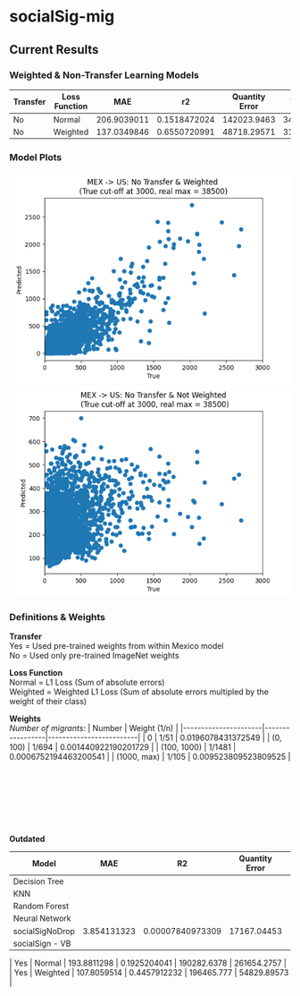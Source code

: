 # socialSig-mig

## Current Results

### Weighted & Non-Transfer Learning Models


| Transfer |  Loss Function	|     MAE	  |      r2       |	 Quantity Error	 |  Allocation Error  |
|----------|----------------|-------------|---------------|------------------|--------------------|
|   No	   |     Normal	    | 206.9039011 |	0.1518472024  |	  142023.9463	 |    340269.0472     |
|   No	   |    Weighted	| 137.0349846 |	0.6550720991  |	  48718.29571	 |    319428.5491     |


### Model Plots

<img src="./model_plots/nt_w.png">

<!-- <img src="./model_plots/t_w.png"> -->

<img src="./model_plots/nt_nw.png">

<!-- <img src="./model_plots/t_nw.png"> -->



### Definitions & Weights

**Transfer** <br/>
Yes = Used pre-trained weights from within Mexico model<br/>
No = Used only pre-trained ImageNet weights


**Loss Function** <br/>
Normal = L1 Loss (Sum of absolute errors) <br/>
Weighted = Weighted L1 Loss (Sum of absolute errors multipled by the weight of their class)
		
		
		
		
**Weights**  
*Number of migrants:*  |     Number      |    Weight (1/n)         |
|----------------------|-----------------|-------------------------|
|          0	       |     1/51	     |   0.0196078431372549    |
|       (0, 100)	   |     1/694	     |   0.001440922190201729  |
|      (100, 1000)	   |     1/1481	     |   0.0006752194463200541 |
|     (1000, max)	   |     1/105	     |   0.009523809523809525  |




<br>
<br>
<br>
<br>
<br>
<br>


**Outdated**  

|       Model	    |       MAE	     |          R2	     |  Quantity Error	|  Allocation Error  |
|-------------------|----------------|-------------------|------------------|--------------------|
| Decision Tree	    |              	 |              	 |                  |                    |
| KNN	            |                |              	 |          	    |                    |
| Random Forest	    |              	 |              	 |              	|                    |
| Neural Network	|              	 |              	 |              	|                    |
| socialSigNoDrop	|  3.854131323	 |  0.00007840973309 |    17167.04453	|     59915.58194    |
| socialSign - VB	|          	     |          	     |          	    |                    |




|   Yes	   |     Normal	    | 193.8811298 |	0.1925204041  |	  190282.6378	 |    261654.2757     |
|   Yes	   |    Weighted	| 107.8059514 |	0.4457912232  |	  196465.777	 |    54829.89573     |

